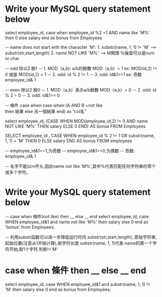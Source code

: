 # Write your MySQL query statement below

select employee_id, 
case when employee_id %2 =1 AND name like 'M%'
    then 0 else salary 
    end as bonus 
from Employees

-- name does not start with the character 'M': 
    1. substr(name, 1, 1) != 'M'    --> substr(str,start,length)
    2. name NOT LIKE 'M%'    --> M開頭 ％後面可以是num or char 

--  odd  除以2 餘1
--    1.  MOD（a,b): a/b的餘數 MOD（a,b）= 1 ex: MOD(id,2) != 0 或是  MOD(id,2) = 1
--    2.  odd:  id % 2 != 1 
--    3.  odd: id&1==1  ex: 奇数 employee_id& 1

--  even  除以2 餘0 
--    1.  MOD（a,b）表示a/b餘數 MOD（a,b）= 0 
--    2.  odd:  id % 2 = 0 
--    3.  odd: id&1== 0

-- 條件 case when 
case when (A AND B +not like  
    then 結果 
    else 另一個結果 end) as “col名”

 select employee_id,
    (CASE WHEN MOD(employee_id,2) != 0 AND name NOT LIKE 'M%' THEN salary ELSE 0 END) AS bonus
    FROM Employees


SELECT employee_id
	, CASE 
		WHEN employee_id % 2 != 1
		OR substr(name, 1, 1) = 'M' THEN 0
		ELSE salary
	END AS bonus
FROM employees

-- employee_id&1==1,为奇数
-- employee_id&1==0,为偶数
-- 奇数: employee_id& 1

-- 名字不能以m开头,因此name not like 'M%',其中%代表匹配任何字符串的零个或多个字符。


# Write your MySQL query statement below
-- case when 條件(not like) then __  else __ end 
select employee_id,
    case 
        WHEN employee_id&1 and  name not like 'M%' then salary 
        else 0
    end as 'bonus' 
from Employees;

-- 利用substr函数可以进一步降低运行时间
substr(str,start,length), 原始字符串,起始位置(注意从1开始计算),取字符长度
substr(name, 1, 1)代表 name的第一个字符开始,取1个字符,判断!='M'

# case when  條件 then __  else __ end 
select employee_id,
    case WHEN employee_id&1 and  substr(name, 1, 1) != 'M' then salary 
        else 0
    end as bonus 
from Employees;

